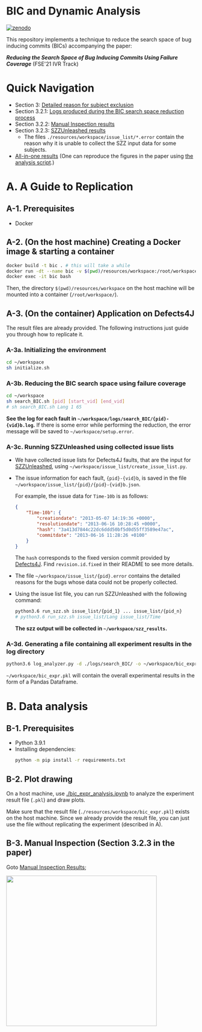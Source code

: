 # BIC and Dynamic Analysis
[![zenodo](https://zenodo.org/badge/DOI/10.5281/zenodo.5084364.svg)](https://zenodo.org/record/5084364)

This repository implements a technique to reduce the search space of bug inducing commits (BICs) accompanying the paper:

*__Reducing the Search Space of Bug Inducing Commits Using Failure Coverage__* (FSE'21 IVR Track)


# Quick Navigation
- Section 3: [Detailed reason for subject exclusion](./resources/workspace/setup.error)
- Section 3.2.1: [Logs produced during the BIC search space reduction process](./resources/workspace/logs/search_BIC/)
- Section 3.2.2: [Manual Inspection results](./soundness_validation/README.md)
- Section 3.2.3: [SZZUnleashed results](./resources/workspace/szz_reults)
  - The files `./resources/workspace/issue_list/*.error` contain the reason why it is unable to collect the SZZ input data for some subjects.
- [All-in-one results](./resources/workspace/bic_expr.pkl) (One can reproduce the figures in the paper using [the analysis script](./bic_expr_analysis.ipynb).)

# A. A Guide to Replication
## A-1. Prerequisites
- Docker

## A-2. (On the host machine) Creating a Docker image & starting a container
```bash
docker build -t bic . # this will take a while
docker run -dt --name bic -v $(pwd)/resources/workspace:/root/workspace bic:latest
docker exec -it bic bash
```
Then, the directory `$(pwd)/resources/workspace` on the host machine will be mounted into a container (`/root/workspace/`).

## A-3. (On the container) Application on Defects4J

The result files are already provided. The following instructions just guide you through how to replicate it.

### A-3a. Initializing the environment
```bash
cd ~/workspace
sh initialize.sh
```

### A-3b. Reducing the BIC search space using failure coverage

```bash
cd ~/workspace
sh search_BIC.sh [pid] [start_vid] [end_vid]
# sh search_BIC.sh Lang 1 65
```

**See the log for each fault in `~/workspace/logs/search_BIC/{pid}-{vid}b.log`.** If there is some error while performing the reduction, the error message will be saved to `~/workspace/setup.error`.

### A-3c. Running SZZUnleashed using collected issue lists

- We have collected issue lists for Defects4J faults,
that are the input for [SZZUnleashed](https://github.com/wogscpar/SZZUnleashed), using `~/workspace/issue_list/create_issue_list.py`.
- The issue information for each fault, `{pid}-{vid}b`, is saved in the file `~/workspace/issue_list/{pid}/{pid}-{vid}b.json`.
  
  For example, the issue data for `Time-10b` is as follows:
  ```json
  {
      "Time-10b": {
          "creationdate": "2013-05-07 14:19:36 +0000",
          "resolutiondate": "2013-06-16 10:28:45 +0000",
          "hash": "3a413d7844c22dc6ddd50bf5d0d55ff3589e47ac",
          "commitdate": "2013-06-16 11:28:26 +0100"
      }
  }
  ```
    The `hash` corresponds to the fixed version commit provided by [Defects4J](https://github.com/rjust/defects4j). Find `revision.id.fixed` in their README to see more details.
- The file `~/workspace/issue_list/{pid}.error` contains the detailed reasons for the bugs whose data could not be properly collected.
- Using the issue list file, you can run SZZUnleashed with the following command:
    ```bash
    python3.6 run_szz.sh issue_list/{pid_1} ... issue_list/{pid_n}
    # python3.6 run_szz.sh issue_list/Lang issue_list/Time
    ```
    **The szz output will be collected in `~/workspace/szz_results`.**

### A-3d. Generating a file containing all experiment results in the log directory
```bash
python3.6 log_analyzer.py -d ./logs/search_BIC/ -o ~/workspace/bic_expr.pkl
```

`~/workspace/bic_expr.pkl` will contain the overall experimental results in the form of a Pandas Dataframe.

# B. Data analysis

## B-1. Prerequisites
- Python 3.9.1
- Installing dependencies:
    ```bash
    python -m pip install -r requirements.txt
    ```

## B-2. Plot drawing
On a host machine, use [./bic_expr_analysis.ipynb](./bic_expr_analysis.ipynb) to analyze the
experiment result file (`.pkl`) and draw plots.

Make sure that the result file (`./resources/workspace/bic_expr.pkl`) exists on the host machine.
Since we already provide the result file, you can just use the file without replicating the experiment (described in A).


## B-3. Manual Inspection (Section 3.2.3 in the paper)

Goto [Manual Inspection Results](./soundness_validation/README.md);


<img src="https://cdn140.picsart.com/264239141021202.jpg?type=webp&to=min&r=640)" width="400px">
